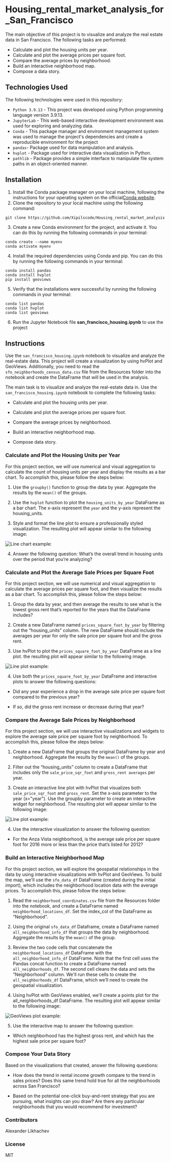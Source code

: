 # Housing_rental_market_analysis_for_San_Francisco

The main objective of this project is to visualize and analyze the real estate data in San Francisco. The following tasks are performed:

* Calculate and plot the housing units per year.
* Calculate and plot the average prices per square foot.
* Compare the average prices by neighborhood.
* Build an interactive neighborhood map.
* Compose a data story.

## Technologies Used
The following technologies were used in this repository:
* `Python 3.9.13` - This project was developed using Python programming language version 3.9.13. 
* `JupyterLab` - This web-based interactive development environment was used for exploring and analyzing data.
* `Conda` -  This package manager and environment management system was used to manage the project's dependencies and create a reproducible environment for the project
* `pandas`- Package used for data manipulation and analysis. 
* `hvplot` - Package used for interactive data visualization in Python.
* `pathlib` - Package provides a simple interface to manipulate file system paths in an object-oriented manner.


## Installation
1. Install the Conda package manager on your local machine, following the instructions for your operating system on the official[Conda website](https://docs.conda.io/projects/conda/en/latest/user-guide/install/).
2. Clone the repository to your local machine using the following command:
```
git clone https://github.com/Xipilscode/Housing_rental_market_analysis

```
3. Create a new Conda environment for the project, and activate it. You can do this by running the following commands in your terminal:
```
conda create --name myenv
conda activate myenv
```
4. Install the required dependencies using Conda and pip. You can do this by running the following commands in your terminal:
```
conda install pandas
conda install hvplot
pip install geoviews
```
5. Verify that the installations were successful by running the following commands in your terminal:
```
conda list pandas
conda list hvplot
conda list geoviews
```
6. Run the Jupyter Notebook file **san_francisco_housing.ipynb** to use the project

## Instructions
Use the `san_francisco_housing.ipynb` notebook to visualize and analyze the real-estate data.
This project will create a visualization by using hvPlot and GeoViews. Additionally, you need to read the `sfo_neighborhoods_census_data.csv` file from the Resources folder into the notebook and create the DataFrame that will be used in the analysis.

The main task is to visualize and analyze the real-estate data in. Use the `san_francisco_housing.ipynb` notebook to complete the following tasks:

* Calculate and plot the housing units per year.

* Calculate and plot the average prices per square foot.

* Compare the average prices by neighborhood.

* Build an interactive neighborhood map.

* Compose data story.

### Calculate and Plot the Housing Units per Year
For this project section, we will use numerical and visual aggregation to calculate the count of housing units per year and display the results as a bar chart. To accomplish this, please follow the steps below:

1. Use the `groupby()` function to group the data by year. Aggregate the results by the `mean()` of the groups.

2. Use the `hvplot` function to plot the `housing_units_by_year` DataFrame as a bar chart. The x-axis represent the `year` and the y-axis represent the housing_units.

3. Style and format the line plot to ensure a professionally styled visualization. The  resulting plot will appear similar to the following image:

![Line chart example:](Images/zoomed-housing-units-by-year.png)

4. Answer the following question: What’s the overall trend in housing units over the period that you’re analyzing?

### Calculate and Plot the Average Sale Prices per Square Foot
For this project section, we will use numerical and visual aggregation to calculate the average prices per square foot, and then visualize the results as a bar chart. To accomplish this, please follow the steps below:

1. Group the data by year, and then average the results to see what is the lowest gross rent that’s reported for the years that the DataFrame includes?

2. Create a new DataFrame named `prices_square_foot_by_year` by filtering out the “housing_units” column. The new DataFrame should include the averages per year for only the sale price per square foot and the gross rent.

3. Use hvPlot to plot the `prices_square_foot_by_year` DataFrame as a line plot. the resulting plot will appear similar to the following image. 

![Line plot example:](Images/pricing-info-by-neighborhood.png)

4. Use both the `prices_square_foot_by_year` DataFrame and interactive plots to answer the following questions:

* Did any year experience a drop in the average sale price per square foot compared to the previous year?

* If so, did the gross rent increase or decrease during that year?

### Compare the Average Sale Prices by Neighborhood
For this project section, we will use interactive visualizations and widgets to explore the average sale price per square foot by neighborhood. To accomplish this, please follow the steps below:

1. Create a new DataFrame that groups the original DataFrame by year and neighborhood. Aggregate the results by the `mean()` of the groups.

2. Filter out the “housing_units” column to create a DataFrame that includes only the `sale_price_sqr_foot` and `gross_rent averages` per year.

3. Create an interactive line plot with hvPlot that visualizes both `sale_price_sqr_foot` and `gross_rent`. Set the x-axis parameter to the year (x="year"). Use the groupby parameter to create an interactive widget for neighborhood. The resulting plot will appear similar to the following image:

![Line plot example:](Images/avg-sale-px-sq-foot-gross-rent.png)

4. Use the interactive visualization to answer the following question:

* For the Anza Vista neighborhood, is the average sale price per square foot for 2016 more or less than the price that’s listed for 2012?

### Build an Interactive Neighborhood Map
For this project section, we will explore the geospatial relationships in the data by using interactive visualizations with hvPlot and GeoViews. To build the map, we'll use the `sfo_data_df` DataFrame (created during the initial import), which includes the neighborhood location data with the average prices. To accomplish this, please follow the steps below:

1. Read the `neighborhood_coordinates.csv` file from the Resources folder into the notebook, and create a DataFrame named `neighborhood_locations_df`. Set the index_col of the DataFrame as “Neighborhood”.

2. Using the original `sfo_data_df` Dataframe, create a DataFrame named `all_neighborhood_info_df` that groups the data by neighborhood. Aggregate the results by the `mean()` of the group.

3. Review the two code cells that concatenate the `neighborhood_locations_df` DataFrame with the `all_neighborhood_info_df` DataFrame. Note that the first cell uses the Pandas concat function to create a DataFrame named `all_neighborhoods_df`. The second cell cleans the data and sets the “Neighborhood” column. We'll run these cells to create the `all_neighborhoods_df` DataFrame, which we’ll need to create the geospatial visualization.

4. Using hvPlot with GeoViews enabled, we'll create a points plot for the all_neighborhoods_df DataFrame. The resulting plot will appear similar to the following image:

![GeoViews plot example:](Images/6-4-geoviews-plot.png)

5. Use the interactive map to answer the following question:
* Which neighborhood has the highest gross rent, and which has the highest sale price per square foot?

### Compose Your Data Story
Based on the visualizations that created, answer the following questions:

* How does the trend in rental income growth compare to the trend in sales prices? Does this same trend hold true for all the neighborhoods across San Francisco?

* Based on the potential one-click buy-and-rent strategy that you are pursuing, what insights can you draw? Are there any particular neighborhoods that you would recommend for investment?

### Contributors
Alexander Likhachev

### License
MIT